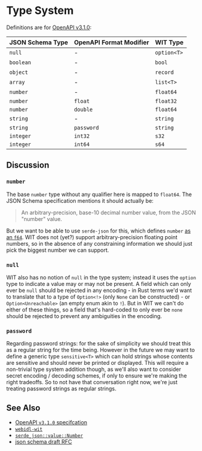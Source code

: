 # Type System

Definitions are for [OpenAPI v3.1.0](https://spec.openapis.org/oas/latest.html):

| JSON Schema Type | OpenAPI Format Modifier | WIT Type    |
| :--------------- | :---------------------- | :---------- |
| `null`           | -                       | `option<T>` |
| `boolean`        | -                       | `bool`      |
| `object`         | -                       | `record`    |
| `array`          | -                       | `list<T>`   |
| `number`         | -                       | `float64`   |
| `number`         | `float`                 | `float32`   |
| `number`         | `double`                | `float64`   |
| `string`         | -                       | `string`    |
| `string`         | `password`              | `string`    |
| `integer`        | `int32`                 | `s32`       |
| `integer`        | `int64`                 | `s64`       |

## Discussion

### `number`

The base `number` type without any qualifier here is mapped to `float64`. The
JSON Schema specification mentions it should actually be:

> An arbitrary-precision, base-10 decimal number value, from the JSON "number"
> value.

But we want to be able to use `serde-json` for this, which defines `number` [as
an
`f64`](https://docs.rs/serde_json/latest/serde_json/value/struct.Number.html#method.from_f64).
WIT does not (yet?) support arbitrary-precision floating point numbers, so in
the absence of any constraining information we should just pick the biggest
number we can support.

### `null`

WIT also has no notion of `null` in the type system; instead it uses the
`option` type to indicate a value may or may not be present. A field which can
only ever be `null` should be rejected in any encoding - in Rust terms we'd want
to translate that to a type of `Option<!>` (only `None` can be constructed) - or
`Option<Unreachable>` (an empty enum akin to `!`). But in WIT we can't do either of these things, so a field that's hard-coded to only ever be `none` should be rejected to prevent any ambiguities in the encoding.

### `password`

Regarding password strings: for the sake of simplicity we should treat this as a
regular string for the time being. However in the future we may want to define a
generic type `sensitive<T>` which can hold strings whose contents are sensitive
and should never be printed or displayed. This will require a non-trivial type
system addition though, as we'll also want to consider secret encoding /
decoding schemes, if only to ensure we're making the right tradeoffs. So to not
have that conversation right now, we're just treating password strings as
regular strings.

## See Also

- [OpenAPI `v3.1.0` specifcation](https://spec.openapis.org/oas/latest.html#openapi-document)
- [`webidl-wit`](https://github.com/MendyBerger/webidl-wit/tree/main)
- [`serde_json::value::Number`](https://docs.rs/serde_json/1.0.61/serde_json/value/struct.Number.html)
- [json schema draft RFC](https://datatracker.ietf.org/doc/html/draft-bhutton-json-schema-01#section-4.2.1)

